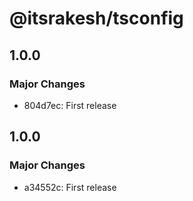 # @itsrakesh/tsconfig

## 1.0.0

### Major Changes

- 804d7ec: First release

## 1.0.0

### Major Changes

- a34552c: First release
